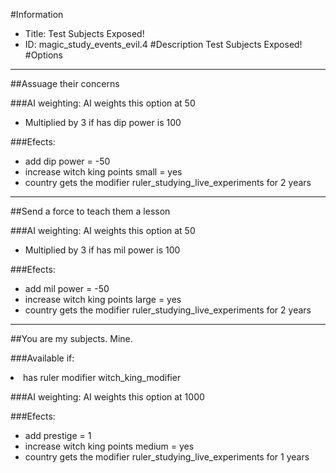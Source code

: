 #Information
 - Title: Test Subjects Exposed!
 - ID: magic_study_events_evil.4
#Description
Test Subjects Exposed!
#Options

___
##Assuage their concerns

###AI weighting:
AI weights this option at 50
 - Multiplied by 3 if has dip power is 100


###Efects:<ul><li>add dip power = -50</li><li>increase witch king points small = yes</li><li>country gets the modifier ruler_studying_live_experiments for 2 years</li></ul>

___
##Send a force to teach them a lesson

###AI weighting:
AI weights this option at 50
 - Multiplied by 3 if has mil power is 100


###Efects:<ul><li>add mil power = -50</li><li>increase witch king points large = yes</li><li>country gets the modifier ruler_studying_live_experiments for 2 years</li></ul>

___
##You are my subjects. Mine.

###Available if:
<li>has ruler modifier witch_king_modifier</li>

###AI weighting:
AI weights this option at 1000


###Efects:<ul><li>add prestige = 1</li><li>increase witch king points medium = yes</li><li>country gets the modifier ruler_studying_live_experiments for 1 years</li></ul>
